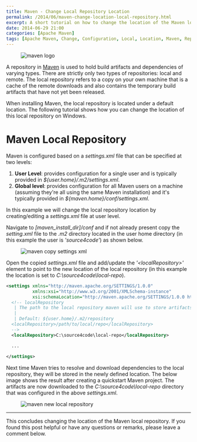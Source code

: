 ```yaml
---
title: Maven - Change Local Repository Location
permalink: /2014/06/maven-change-location-local-repository.html
excerpt: A short tutorial on how to change the location of the Maven local repository.
date: 2014-06-29 21:00
categories: [Apache Maven]
tags: [Apache Maven, Change, Configuration, Local, Location, Maven, Repository, Setup]
---
```


<figure>
    <img src="{{ site.url }}/assets/images/logos/maven-logo.png" alt="maven logo">
</figure>

A repository in [Maven](https://maven.apache.org/) is used to hold build artifacts and dependencies of varying types. There are strictly only two types of repositories: local and remote. The local repository refers to a copy on your own machine that is a cache of the remote downloads and also contains the temporary build artifacts that have not yet been released.

When installing Maven, the local repository is located under a default location. The following tutorial shows how you can change the location of this local repository on Windows. 

# Maven Local Repository

Maven is configured based on a <var>settings.xml</var> file that can be specified at two levels:

1. **User Level**: provides configuration for a single user and is typically provided in <var>${user.home}/.m2/settings.xml</var>.
2. **Global level**: provides configuration for all Maven users on a machine (assuming they're all using the same Maven installation) and it's typically provided in <var>${maven.home}/conf/settings.xml</var>.

In this example we will change the local repository location by creating/editing a <var>settings.xml</var> file at user level.

Navigate to <var>[maven_install_dir]/conf</var> and if not already present copy the <var>setting.xml</var> file to the <var>.m2</var> directory located in the user home directory (in this example the user is <var>'source4code'</var>) as shown below.

<figure>
    <img src="{{ site.url }}/assets/images/maven/maven-copy-settings-xml.png" alt="maven copy settings xml">
</figure>

Open the copied <var>settings.xml</var> file and add/update the <var>'&lt;localRepository&gt;'</var> element to point to the new location of the local repository (in this example the location is set to <var>C:\source4code\local-repo</var>).

``` xml
<settings xmlns="http://maven.apache.org/SETTINGS/1.0.0" 
          xmlns:xsi="http://www.w3.org/2001/XMLSchema-instance" 
          xsi:schemaLocation="http://maven.apache.org/SETTINGS/1.0.0 http://maven.apache.org/xsd/settings-1.0.0.xsd">
  <!-- localRepository
   | The path to the local repository maven will use to store artifacts.
   |
   | Default: ${user.home}/.m2/repository
  <localRepository>/path/to/local/repo</localRepository>
  -->
  <localRepository>C:\source4code\local-repo</localRepository>

  ...
  
</settings>
```

Next time Maven tries to resolve and download dependencies to the local repository, they will be stored in the newly defined location. The below image shows the result after creating a quickstart Maven project. The artifacts are now downloaded to the <var>C:\source4code\local-repo</var> directory that was configured in the above <var>settings.xml</var>.

<figure>
    <img src="{{ site.url }}/assets/images/maven/maven-new-local-repository.png" alt="maven new local repository">
</figure>

---

This concludes changing the location of the Maven local repository. If you found this post helpful or have any questions or remarks, please leave a comment below.